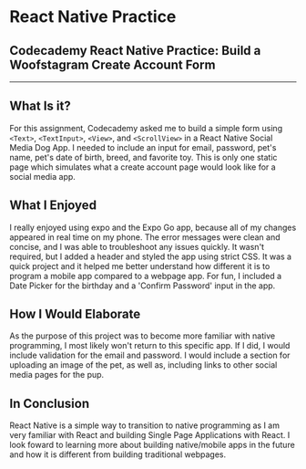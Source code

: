 # React Native Practice
## Codecademy React Native Practice: Build a Woofstagram Create Account Form

---

## What Is it?
For this assignment, Codecademy asked me to build a simple form using `<Text>`, `<TextInput>`, `<View>`, and `<ScrollView>` in a React Native Social Media Dog App. I needed to include an input for email, password, pet's name, pet's date of birth, breed, and favorite toy. This is only one static page which simulates what a create account page would look like for a social media app.

## What I Enjoyed
I really enjoyed using expo and the Expo Go app, because all of my changes appeared in real time on my phone. The error messages were clean and concise, and I was able to troubleshoot any issues quickly. It wasn't required, but I added a header and styled the app using strict CSS. It was a quick project and it helped me better understand how different it is to program a mobile app compared to a webpage app. For fun, I included a Date Picker for the birthday and a 'Confirm Password' input in the app.

## How I Would Elaborate
As the purpose of this project was to become more familiar with native programming, I most likely won't return to this specific app. If I did, I would include validation for the email and password. I would include a section for uploading an image of the pet, as well as, including links to other social media pages for the pup. 

## In Conclusion
React Native is a simple way to transition to native programming as I am very familiar with React and building Single Page Applications with React. I look foward to learning more about building native/mobile apps in the future and how it is different from building traditional webpages. 
